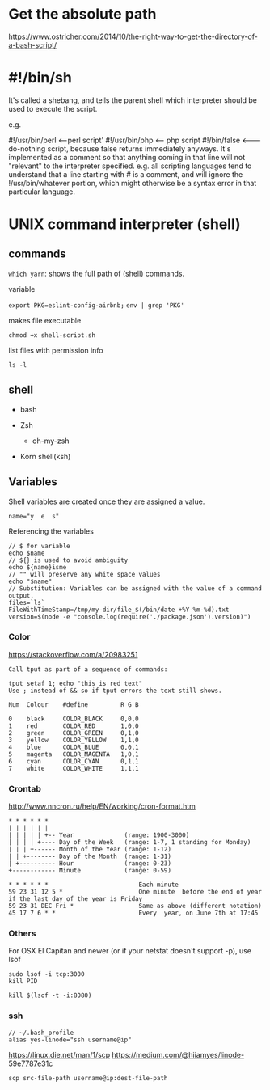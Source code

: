 # Get the absolute path
https://www.ostricher.com/2014/10/the-right-way-to-get-the-directory-of-a-bash-script/

# #!/bin/sh
It's called a shebang, and tells the parent shell which interpreter should be used to execute the script.

e.g.

#!/usr/bin/perl   <--perl script'
#!/usr/bin/php <-- php script
#!/bin/false <--- do-nothing script, because false returns immediately anyways.
It's implemented as a comment so that anything coming in that line will not "relevant" to the interpreter specified. e.g. all scripting languages tend to understand that a line starting with # is a comment, and will ignore the !/usr/bin/whatever portion, which might otherwise be a syntax error in that particular language.


# UNIX command interpreter (shell)

## commands

`which yarn`: shows the full path of (shell) commands.

variable

`export PKG=eslint-config-airbnb;`
`env | grep 'PKG'`

makes file executable

`chmod +x shell-script.sh`

list files with permission info

`ls -l`

## shell

* bash

* Zsh
    * oh-my-zsh

* Korn shell(ksh)


## Variables

Shell variables are created once they are assigned a value.

```
name="y  e  s"
```

Referencing the variables

```
// $ for variable
echo $name
// ${} is used to avoid ambiguity
echo ${name}isme
// "" will preserve any white space values
echo "$name"
// Substitution: Variables can be assigned with the value of a command output.
files=`ls`
FileWithTimeStamp=/tmp/my-dir/file_$(/bin/date +%Y-%m-%d).txt
version=$(node -e "console.log(require('./package.json').version)")

```


### Color

https://stackoverflow.com/a/20983251

```
Call tput as part of a sequence of commands:

tput setaf 1; echo "this is red text"
Use ; instead of && so if tput errors the text still shows.
```

```
Num  Colour    #define         R G B

0    black     COLOR_BLACK     0,0,0
1    red       COLOR_RED       1,0,0
2    green     COLOR_GREEN     0,1,0
3    yellow    COLOR_YELLOW    1,1,0
4    blue      COLOR_BLUE      0,0,1
5    magenta   COLOR_MAGENTA   1,0,1
6    cyan      COLOR_CYAN      0,1,1
7    white     COLOR_WHITE     1,1,1
```

### Crontab

http://www.nncron.ru/help/EN/working/cron-format.htm

```
* * * * * *
| | | | | | 
| | | | | +-- Year              (range: 1900-3000)
| | | | +---- Day of the Week   (range: 1-7, 1 standing for Monday)
| | | +------ Month of the Year (range: 1-12)
| | +-------- Day of the Month  (range: 1-31)
| +---------- Hour              (range: 0-23)
+------------ Minute            (range: 0-59)
```

```
* * * * * *                         Each minute
59 23 31 12 5 *                     One minute  before the end of year if the last day of the year is Friday									
59 23 31 DEC Fri *                  Same as above (different notation)
45 17 7 6 * *                       Every  year, on June 7th at 17:45
```

### Others

For OSX El Capitan and newer (or if your netstat doesn't support -p), use lsof

```
sudo lsof -i tcp:3000 
kill PID
```

```
kill $(lsof -t -i:8080)
```


### ssh

```
// ~/.bash_profile
alias yes-linode="ssh username@ip"
```

https://linux.die.net/man/1/scp
https://medium.com/@hiiamyes/linode-59e7787e31c
```
scp src-file-path username@ip:dest-file-path
```
